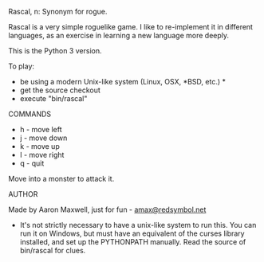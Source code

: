 Rascal, n: Synonym for rogue.

Rascal is a very simple roguelike game. I like to re-implement it in
different languages, as an exercise in learning a new language more
deeply.

This is the Python 3 version.

To play:
 - be using a modern Unix-like system (Linux, OSX, *BSD, etc.) *
 - get the source checkout
 - execute "bin/rascal"

COMMANDS

 * h - move left
 * j - move down
 * k - move up
 * l - move right
 * q - quit

Move into a monster to attack it.

AUTHOR

Made by Aaron Maxwell, just for fun - amax@redsymbol.net

* It's not strictly necessary to have a unix-like system to run
this. You can run it on Windows, but must have an equivalent of the
curses library installed, and set up the PYTHONPATH manually. Read the
source of bin/rascal for clues.